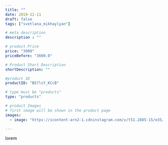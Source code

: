 ```yaml
---
title: ""
date: 2019-12-11
draft: false
tags: ["svetlana_mikhaylyan"]

# meta description
description : ""

# product Price
price: "3000"
priceBefore: "3600.0"

# Product Short Description
shortDescription: ""

#product ID
productID: "B57lsY_KCcB"

# type must be "products"
type: "products"

# product Images
# first image will be shown in the product page
images:
  - image: "https://scontent-arn2-1.cdninstagram.com/v/t51.2885-15/e35/72471481_165348421349809_907309681215143401_n.jpg?se=7&tp=1&_nc_ht=scontent-arn2-1.cdninstagram.com&_nc_cat=101&_nc_ohc=UR_-vbw2OhYAX_dndli&ccb=7-4&oh=d3f6d9e16903cbb547874bf70d812233&oe=6084185F&_nc_sid=86f79a&ig_cache_key=MjE5NjUxNTAyMTQ4MDUzNTgwOQ%3D%3D.2-ccb7-4"

---
```

lorem
